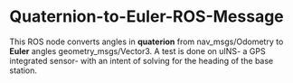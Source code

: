 # Quaternion-to-Euler-ROS-Message
This ROS node converts angles in **quaterion**  from nav_msgs/Odometry to **Euler** angles geometry_msgs/Vector3. A test is done on uINS- a GPS integrated sensor- with an intent of solving for the heading of the base station.
